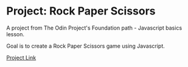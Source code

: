 # Project: Rock Paper Scissors
<p>A project from The Odin Project's Foundation path - Javascript basics lesson.</p>
<p>Goal is to create a Rock Paper Scissors game using Javascript.</p>

<a href="https://www.theodinproject.com/lessons/foundations-rock-paper-scissors">Project Link</a>

